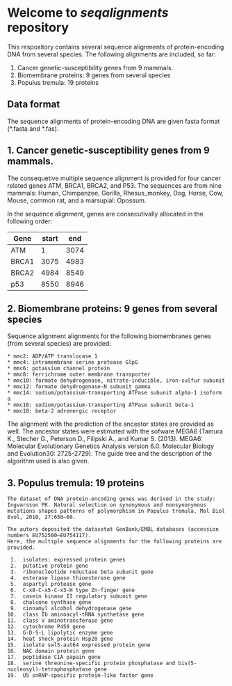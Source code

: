 # Welcome to *seqalignments* repository 

This respository contains several sequence alignments of protein-encoding 
DNA from several species. The following alignments are included, so far:
  
   1. Cancer genetic-susceptibility genes from 9 mammals.
   2. Biomembrane proteins: 9 genes from several species
   3. Populus tremula: 19 proteins
   
## Data format    
The sequence alignments of protein-encoding DNA are given fasta format (*.fasta and *.fas).
 
   
## 1. Cancer genetic-susceptibility genes from 9 mammals.
   The consequetive multiple sequence alignment is provided for four cancer
   related genes ATM, BRCA1, BRCA2, and P53. The sequences are from nine
   mammals: Human, Chimpanzee, Gorilla, Rhesus_monkey, Dog, Horse, Cow, Mouse,
   common rat, and a marsupial: Opossum.
   
   In the sequence alignment, genes are consecutivally allocated in the following order: 

   | Gene  | start | end  |
   |-------|-------|------|
   | ATM   | 1     | 3074 |
   | BRCA1 | 3075  | 4983 |
   | BRCA2 | 4984  | 8549 |
   | p53   | 8550  | 8946 |
   
## 2. Biomembrane proteins: 9 genes from several species
Sequence alignment alignments for the following biomembranes genes (from several species) are provided:

	* mmc2: ADP/ATP translocase 1
	* mmc4: intramembrane serine protease GlpG
	* mmc6: potassium channel protein
	* mmc8: ferrichrome outer membrane transporter
	* mmc10: formate dehydrogenase, nitrate-inducible, iron-sulfur subunit
	* mmc12: formate dehydrogenase-N subunit gamma
	* mmc14: sodium/potassium-transporting ATPase subunit alpha-1 isoform a
	* mmc16: sodium/potassium-transporting ATPase subunit beta-1
	* mmc18: beta-2 adrenergic receptor

The alignment with the prediction of the ancestor states are provided as well. The ancestor states were estimated with
the sofware MEGA6 (Tamura K., Stecher G., Peterson D., Filipski A., and Kumar S. (2013). MEGA6: Molecular Evolutionary Genetics Analysis version 6.0. Molecular Biology and Evolution30: 2725-2729). The guide tree and the description of the algorithm used is also given.

## 3. Populus tremula: 19 proteins
    The dataset of DNA protein-encoding genes was derived in the study:
	Ingvarsson PK. Natural selection on synonymous and nonsynonymous mutations shapes patterns of polymorphism in Populus tremula. Mol Biol Evol, 2010, 27:650–60.
	
	The autors deposited the datasetat GenBank/EMBL databases (accession numbers EU752500–EU754117).
	Here, the multiple sequence alignments for the following proteins are provided.

	 1.  isolates: expressed protein genes                                                                  
	 2.  putative protein gene                                                                   
	 3.  ribonucleotide reductase beta subunit gene                                               
	 4.  esterase lipase thioesterase gene                                                       
	 5.  aspartyl protease gene                                                                  
	 6.  C-x8-C-x5-C-x3-H type Zn-finger gene                                                    
	 7.  casein kinase II regulatory subunit gene                                                
	 8.  chalcone synthase gene                                                                  
	 9.  cinnamyl alcohol dehydrogenase gene                                                     
	10.  class Ib aminoacyl-tRNA synthetase gene                                                 		
	11.  class V aminotransferase gene                                                           
	12.  cytochrome P450 gene                                                                    
	13.  G-D-S-L lipolytic enzyme gene                                                           
	14.  heat shock protein Hsp20 gene                                                           
	15.  isolate swl5-aut64 expressed protein gene                                               
	16.  NAC domain protein gene                                                                 
	17.  peptidase C1A papain gene                                                               
	18.  serine threonine-specific protein phosphatase and bis(5-nucleosyl)-tetraphosphatase gene
	19.  U5 snRNP-specific protein-like factor gene





      
  
